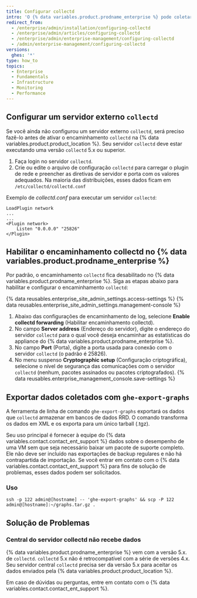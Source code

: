 ```yaml
---
title: Configurar collectd
intro: 'O {% data variables.product.prodname_enterprise %} pode coletar dados com `collectd` e enviá-los para um servidor externo `collectd`. Reunimos um conjunto padrão de dados e outras métricas, como uso de CPU, consumo de memória e disco, tráfego e erros da interface de rede e carga geral da VM.'
redirect_from:
  - /enterprise/admin/installation/configuring-collectd
  - /enterprise/admin/articles/configuring-collectd
  - /enterprise/admin/enterprise-management/configuring-collectd
  - /admin/enterprise-management/configuring-collectd
versions:
  ghes: '*'
type: how_to
topics:
  - Enterprise
  - Fundamentals
  - Infrastructure
  - Monitoring
  - Performance
---
```


## Configurar um servidor externo `collectd`

Se você ainda não configurou um servidor externo `collectd`, será preciso fazê-lo antes de ativar o encaminhamento `collectd` na {% data variables.product.product_location %}. Seu servidor `collectd` deve estar executando uma versão `collectd` 5.x ou superior.

1. Faça login no servidor `collectd`.
2. Crie ou edite o arquivo de configuração `collectd` para carregar o plugin de rede e preencher as diretivas de servidor e porta com os valores adequados. Na maioria das distribuições, esses dados ficam em `/etc/collectd/collectd.conf`

Exemplo de *collectd.conf* para executar um servidor `collectd`:

    LoadPlugin network
    ...
    ...
    <Plugin network>
        Listen "0.0.0.0" "25826"
    </Plugin>

## Habilitar o encaminhamento collectd no {% data variables.product.prodname_enterprise %}

Por padrão, o encaminhamento `collectd` fica desabilitado no {% data variables.product.prodname_enterprise %}. Siga as etapas abaixo para habilitar e configurar o encaminhamento `collectd`:

{% data reusables.enterprise_site_admin_settings.access-settings %}
{% data reusables.enterprise_site_admin_settings.management-console %}
1. Abaixo das configurações de encaminhamento de log, selecione **Enable collectd forwarding** (Habilitar encaminhamento collectd).
1. No campo **Server address** (Endereço do servidor), digite o endereço do servidor `collectd` para o qual você deseja encaminhar as estatísticas do appliance do {% data variables.product.prodname_enterprise %}.
1. No campo **Port** (Porta), digite a porta usada para conexão com o servidor `collectd` (o padrão é 25826).
1. No menu suspenso **Cryptographic setup** (Configuração criptográfica), selecione o nível de segurança das comunicações com o servidor `collectd` (nenhum, pacotes assinados ou pacotes criptografados).
{% data reusables.enterprise_management_console.save-settings %}

## Exportar dados coletados com `ghe-export-graphs`

A ferramenta de linha de comando `ghe-export-graphs` exportará os dados que `collectd` armazenar em bancos de dados RRD. O comando transforma os dados em XML e os exporta para um único tarball (.tgz).

Seu uso principal é fornecer à equipe do {% data variables.contact.contact_ent_support %} dados sobre o desempenho de uma VM sem que seja necessário baixar um pacote de suporte completo. Ele não deve ser incluído nas exportações de backup regulares e não há contrapartida de importação. Se você entrar em contato com o {% data variables.contact.contact_ent_support %} para fins de solução de problemas, esses dados podem ser solicitados.

### Uso

```shell
ssh -p 122 admin@[hostname] -- 'ghe-export-graphs' && scp -P 122 admin@[hostname]:~/graphs.tar.gz .
```

## Solução de Problemas

### Central do servidor collectd não recebe dados

{% data variables.product.prodname_enterprise %} vem com a versão 5.x. de `collectd`. `collectd` 5.x não é retrocompatível com a série de versões 4.x. Seu servidor central `collectd` precisa ser da versão 5.x para aceitar os dados enviados pela {% data variables.product.product_location %}.

Em caso de dúvidas ou perguntas, entre em contato com o {% data variables.contact.contact_ent_support %}.
